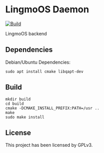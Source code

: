 # LingmoOS Daemon

[![Build](https://github.com/LingmoOS/daemon/actions/workflows/build.yml/badge.svg)](https://github.com/LingmoOS/daemon/actions/workflows/build.yml)

LingmoOS backend

## Dependencies

Debian/Ubuntu Dependencies:

```shell
sudo apt install cmake libqapt-dev
```

## Build

```shell
mkdir build
cd build
cmake -DCMAKE_INSTALL_PREFIX:PATH=/usr ..
make
sudo make install
```

## License

This project has been licensed by GPLv3.
